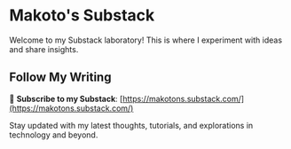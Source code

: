 # Makoto's Substack

Welcome to my Substack laboratory! This is where I experiment with ideas and share insights.

## Follow My Writing

📝 **Subscribe to my Substack**: [https://makotons.substack.com/](https://makotons.substack.com/)

Stay updated with my latest thoughts, tutorials, and explorations in technology and beyond. 
